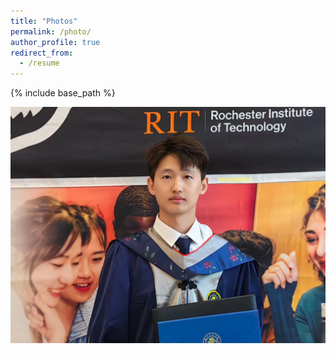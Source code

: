 ```yaml
---
title: "Photos"
permalink: /photo/
author_profile: true
redirect_from:
  - /resume
---
```


{% include base_path %}


![](https://github.com/JianlongChen-Git/JianlongChen/blob/master/images/JianlongChen.jpg)
